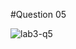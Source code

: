 #Question 05

![lab3-q5](https://github.com/user-attachments/assets/d87d794e-69c4-4100-8677-517218a559f3)

